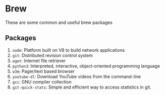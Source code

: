 # Brew

These are some common and useful brew packages

## Packages

1.  `node`: Platform built on V8 to build network applications
2.  `git`: Distributed revision control system
3.  `wget`: Internet file retriever
4.  `python3`: Interpreted, interactive, object-oriented programming language
5.  `w3m`: Pager/text based browser
6.  `youtube-dl`: Download YouTube videos from the command-line
7.  `gcc`: GNU compiler collection
8.  `git-quick-stats`: Simple and efficient way to access statistics in git.

